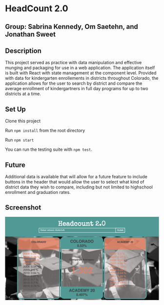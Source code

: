 # HeadCount 2.0
## Group: Sabrina Kennedy, Om Saetehn, and Jonathan Sweet

## Description

This project served as practice with data manipulation and effective munging and packaging for use in a web application. The application itself is built with React with state management at the component level. Provided with data for kindergarten enrollements in districts throughout Colorado, the application allows for the user to search by district and compare the average enrollment of kindergartners in full day programs for up to two districts at a time. 

## Set Up

Clone this project

Run `npm install` from the root directory

Run `npm start`

You can run the testing suite with `npm test`.


## Future

Additional data is available that will allow for a future feature to include buttons in the header that would allow the user to select what kind of district data they wish to compare, including but not limited to highschool enrollment and graduation rates.

## Screenshot
![full page screenshot](./src/images/Headcount-screenshot-full.png)